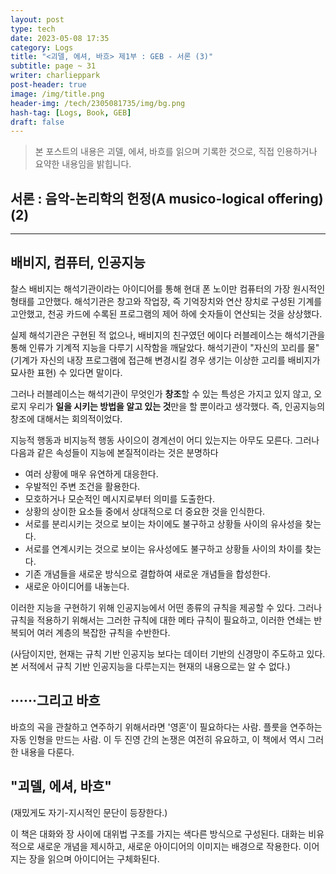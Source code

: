 ```yaml
---
layout: post
type: tech
date: 2023-05-08 17:35
category: Logs
title: "<괴델, 에셔, 바흐> 제1부 : GEB - 서론 (3)"
subtitle: page ~ 31
writer: charlieppark
post-header: true
image: /img/title.png
header-img: /tech/2305081735/img/bg.png
hash-tag: [Logs, Book, GEB]
draft: false
---
```


> 본 포스트의 내용은 괴델, 에셔, 바흐를 읽으며 기록한 것으로, 직접 인용하거나 요약한 내용임을 밝힙니다.

## 서론 : 음악-논리학의 헌정(A musico-logical offering) (2)

---

## 배비지, 컴퓨터, 인공지능

찰스 배비지는 해석기관이라는 아이디어를 통해 현대 폰 노이만 컴퓨터의 가장 원시적인 형태를 고안했다. 해석기관은 창고와 작업장, 즉 기억장치와 연산 장치로 구성된 기계를 고안했고, 천공 카드에 수록된 프로그램의 제어 하에 숫자들이 연산되는 것을 상상했다.

실제 해석기관은 구현된 적 없으나, 배비지의 친구였던 에이다 러블레이스는 해석기관을 통해 인류가 기계적 지능을 다루기 시작함을 깨달았다. 해석기관이 "자신의 꼬리를 물" (기계가 자신의 내장 프로그램에 접근해 변경시킬 경우 생기는 이상한 고리를 배비지가 묘사한 표현) 수 있다면 말이다.

그러나 러블레이스는 해석기관이 무엇인가 **창조**할 수 있는 특성은 가지고 있지 않고, 오로지 우리가 **일을 시키는 방법을 알고 있는 것**만을 할 뿐이라고 생각했다. 즉, 인공지능의 창조에 대해서는 회의적이었다.

지능적 행동과 비지능적 행동 사이으이 경계선이 어디 있는지는 아무도 모른다. 그러나 다음과 같은 속성들이 지능에 본질적이라는 것은 분명하다

- 여러 상황에 매우 유연하게 대응한다.
- 우발적인 주변 조건을 활용한다.
- 모호하거나 모순적인 메시지로부터 의미를 도출한다.
- 상황의 상이한 요소들 중에서 상대적으로 더 중요한 것을 인식한다.
- 서로를 분리시키는 것으로 보이는 차이에도 불구하고 상황들 사이의 유사성을 찾는다.
- 서로를 연계시키는 것으로 보이는 유사성에도 불구하고 상황들 사이의 차이를 찾는다.
- 기존 개념들을 새로운 방식으로 결합하여 새로운 개념들을 합성한다.
- 새로운 아이디어를 내놓는다.

이러한 지능을 구현하기 위해 인공지능에서 어떤 종류의 규칙을 제공할 수 있다. 그러나 규칙을 적용하기 위해서는 그러한 규칙에 대한 메타 규칙이 필요하고, 이러한 연쇄는 반복되어 여러 계층의 복잡한 규칙을 수반한다.

(사담이지만, 현재는 규칙 기반 인공지능 보다는 데이터 기반의 신경망이 주도하고 있다. 본 서적에서 규칙 기반 인공지능을 다루는지는 현재의 내용으로는 알 수 없다.)

## ······그리고 바흐

바흐의 곡을 관찰하고 연주하기 위해서라면 '영혼'이 필요하다는 사람. 플룻을 연주하는 자동 인형을 만드는 사람. 이 두 진영 간의 논쟁은 여전히 유요하고, 이 책에서 역시 그러한 내용을 다룬다.

## "괴델, 에셔, 바흐"

(재밌게도 자기-지시적인 문단이 등장한다.)

이 책은 대화와 장 사이에 대위법 구조를 가지는 색다른 방식으로 구성된다. 대화는 비유적으로 새로운 개념을 제시하고, 새로운 아이디어의 이미지는 배경으로 작용한다. 이어지는 장을 읽으며 아이디어는 구체화된다.
